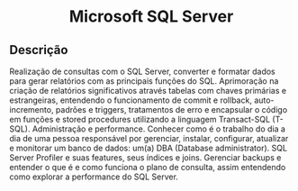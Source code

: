 <h1 align="center">Microsoft SQL Server</h1>
<h2>Descrição</h2>
<p>Realização de consultas com o SQL Server, converter e formatar dados para gerar relatórios com as principais funções do SQL. Aprimoração na criação de relatórios significativos através tabelas com chaves primárias e estrangeiras, entendendo o funcionamento de commit e rollback, auto-incremento, padrões e triggers, tratamentos de erro e encapsular o código em funções e stored procedures utilizando a linguagem Transact-SQL (T-SQL). Administração e performance. Conhecer como é o trabalho do dia a dia de uma pessoa responsável por gerenciar, instalar, configurar, atualizar e monitorar um banco de dados: um(a) DBA (Database administrator). SQL Server Profiler e suas features, seus índices e joins. Gerenciar backups e entender o que é e como funciona o plano de consulta, assim entendendo como explorar a performance do SQL Server.</p>
